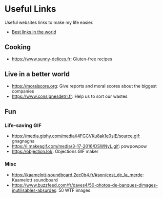 # Useful Links

Useful websites links to make my life easier.

<!-- START doctoc generated TOC please keep comment here to allow auto update -->
<!-- DON'T EDIT THIS SECTION, INSTEAD RE-RUN doctoc TO UPDATE -->


- [Best links in the world](#best-links-in-the-world)

<!-- END doctoc generated TOC please keep comment here to allow auto update -->


## Cooking

- https://www.sunny-delices.fr: Gluten-free recipes

## Live in a better world

- https://moralscore.org: Give reports and moral scores about the biggest companies
- https://www.consignesdetri.fr: Help us to sort our wastes

## Fun

### Life-saving GIF

- https://media.giphy.com/media/l4FGCVKu8ak1e0sIE/source.gif: gnagnagna
- https://i.makeagif.com/media/3-17-2016/DSWNyL.gif: powpowpow
- https://objection.lol/: Objections GIF maker

### Misc

- https://kaamelott-soundboard.2ec0b4.fr/#son/cest_de_la_merde: Kaamelott soundboard
- https://www.buzzfeed.com/fr/daves4/50-photos-de-banques-dimages-inutilisables-absurdes: 50 WTF images

